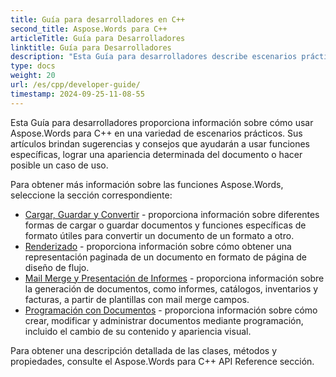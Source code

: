 ```yaml
---
title: Guía para desarrolladores en C++
second_title: Aspose.Words para C++
articleTitle: Guía para Desarrolladores
linktitle: Guía para Desarrolladores
description: "Esta Guía para desarrolladores describe escenarios prácticos y consejos para ayudarlo a usar Aspose.Words para C++ características, lograr una determinada apariencia del documento o hacer posible un caso de uso."
type: docs
weight: 20
url: /es/cpp/developer-guide/
timestamp: 2024-09-25-11-08-55
---
```


Esta Guía para desarrolladores proporciona información sobre cómo usar Aspose.Words para C++ en una variedad de escenarios prácticos. Sus artículos brindan sugerencias y consejos que ayudarán a usar funciones específicas, lograr una apariencia determinada del documento o hacer posible un caso de uso.

Para obtener más información sobre las funciones Aspose.Words, seleccione la sección correspondiente:

- [Cargar, Guardar y Convertir](/words/cpp/loading-saving-and-converting/) - proporciona información sobre diferentes formas de cargar o guardar documentos y funciones específicas de formato útiles para convertir un documento de un formato a otro.
- [Renderizado](/words/cpp/rendering/) - proporciona información sobre cómo obtener una representación paginada de un documento en formato de página de diseño de flujo.
- [Mail Merge y Presentación de Informes](/words/cpp/mail-merge-and-reporting/) - proporciona información sobre la generación de documentos, como informes, catálogos, inventarios y facturas, a partir de plantillas con mail merge campos.
- [Programación con Documentos](/words/cpp/programming-with-documents/) - proporciona información sobre cómo crear, modificar y administrar documentos mediante programación, incluido el cambio de su contenido y apariencia visual.

Para obtener una descripción detallada de las clases, métodos y propiedades, consulte el Aspose.Words para C++ API Reference sección.
